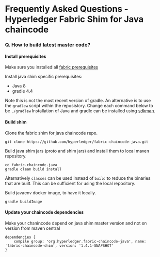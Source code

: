 # Frequently Asked Questions - Hyperledger Fabric Shim for Java chaincode

### Q. How to build latest master code?

#### Install prerequisites

Make sure you installed all [fabric prerequisites](https://hyperledger-fabric.readthedocs.io/en/latest/prereqs.html)

Install java shim specific prerequisites:
* Java 8
* gradle 4.4

Note this is not the most recent version of gradle. An alternative is to use the `gradlew` script within the reposistory. Change each command below to be `./gradlew`
Installation of Java and gradle can be installed using [sdkman](https://sdkman.io/).

#### Build shim

Clone the fabric shim for java chaincode repo.

```
git clone https://github.com/hyperledger/fabric-chaincode-java.git
```

Build java shim jars (proto and shim jars) and install them to local maven repository.
```
cd fabric-chaincode-java
gradle clean build install
```

Alternatively `classes` can be used instead of `build` to reduce the binaries that are built. This can be sufficient for
using the local repository.

Build javaenv docker image, to have it locally.
```
gradle buildImage
```

#### Update your chaincode dependencies

Make your chanincode depend on java shim master version and not on version from maven central

```
dependencies {
    compile group: 'org.hyperledger.fabric-chaincode-java', name: 'fabric-chaincode-shim', version: '1.4.1-SNAPSHOT'
}
```